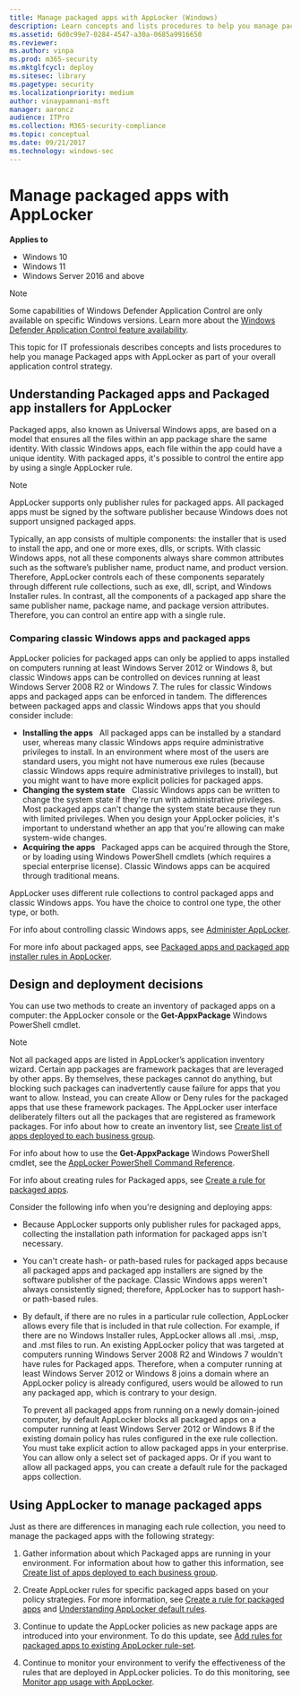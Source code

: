 ```yaml
---
title: Manage packaged apps with AppLocker (Windows)
description: Learn concepts and lists procedures to help you manage packaged apps with AppLocker as part of your overall application control strategy.
ms.assetid: 6d0c99e7-0284-4547-a30a-0685a9916650
ms.reviewer: 
ms.author: vinpa
ms.prod: m365-security
ms.mktglfcycl: deploy
ms.sitesec: library
ms.pagetype: security
ms.localizationpriority: medium
author: vinaypamnani-msft
manager: aaroncz
audience: ITPro
ms.collection: M365-security-compliance
ms.topic: conceptual
ms.date: 09/21/2017
ms.technology: windows-sec
---
```


# Manage packaged apps with AppLocker

**Applies to**

- Windows 10
- Windows 11
- Windows Server 2016 and above

>[!NOTE]
>Some capabilities of Windows Defender Application Control are only available on specific Windows versions. Learn more about the [Windows Defender Application Control feature availability](/windows/security/threat-protection/windows-defender-application-control/feature-availability).

This topic for IT professionals describes concepts and lists procedures to help you manage Packaged apps with AppLocker as part of your overall application control strategy.

## Understanding Packaged apps and Packaged app installers for AppLocker

Packaged apps, also known as Universal Windows apps, are based on a model that ensures all the files within an app package share the same identity. With classic Windows apps, each file within the app could have a unique identity.
With packaged apps, it's possible to control the entire app by using a single AppLocker rule.

> [!NOTE]
> AppLocker supports only publisher rules for packaged apps. All packaged apps must be signed by the software publisher because Windows does not support unsigned packaged apps.
 
Typically, an app consists of multiple components: the installer that is used to install the app, and one or more exes, dlls, or scripts. With classic Windows apps, not all these components always share common attributes such as the software’s publisher name, product name, and product version. Therefore, AppLocker controls each of these components separately through different rule collections, such as exe, dll, script, and Windows Installer rules. In contrast, all the components of a packaged app share the same publisher name, package name, and package version attributes. Therefore, you can control an entire app with a single rule.

### <a href="" id="bkmk-compareclassicmetro"></a>Comparing classic Windows apps and packaged apps

AppLocker policies for packaged apps can only be applied to apps installed on computers running at least Windows Server 2012 or Windows 8, but classic Windows apps can be controlled on devices running at least Windows Server
2008 R2 or Windows 7. The rules for classic Windows apps and packaged apps can be enforced in tandem. The differences between packaged apps and classic Windows apps that you should consider include:

-   **Installing the apps**   All packaged apps can be installed by a standard user, whereas many classic Windows apps require administrative privileges to install. In an environment where most of the users are standard users, you might not have numerous exe rules (because classic Windows apps require administrative privileges to install), but you might want to have more explicit policies for packaged apps.
-   **Changing the system state**   Classic Windows apps can be written to change the system state if they're run with administrative privileges. Most packaged apps can't change the system state because they run with limited privileges. When you design your AppLocker policies, it's important to understand whether an app that you're allowing can make system-wide changes.
-   **Acquiring the apps**   Packaged apps can be acquired through the Store, or by loading using Windows PowerShell cmdlets (which requires a special enterprise license). Classic Windows apps can be acquired through traditional means.

AppLocker uses different rule collections to control packaged apps and classic Windows apps. You have the choice to control one type, the other type, or both.

For info about controlling classic Windows apps, see [Administer AppLocker](administer-applocker.md).

For more info about packaged apps, see [Packaged apps and packaged app installer rules in AppLocker](packaged-apps-and-packaged-app-installer-rules-in-applocker.md).

## Design and deployment decisions

You can use two methods to create an inventory of packaged apps on a computer: the AppLocker console or the **Get-AppxPackage** Windows PowerShell cmdlet.

> [!NOTE]
> Not all packaged apps are listed in AppLocker’s application inventory wizard. Certain app packages are framework packages that are leveraged by other apps. By themselves, these packages cannot do anything, but blocking such packages can inadvertently cause failure for apps that you want to allow. Instead, you can create Allow or Deny rules for the packaged apps that use these framework packages. The AppLocker user interface deliberately filters out all the packages that are registered as framework packages. For info about how to create an inventory list, see [Create list of apps deployed to each business group](create-list-of-applications-deployed-to-each-business-group.md).
 
For info about how to use the **Get-AppxPackage** Windows PowerShell cmdlet, see the [AppLocker PowerShell Command Reference](/powershell/module/applocker/).

For info about creating rules for Packaged apps, see [Create a rule for packaged apps](create-a-rule-for-packaged-apps.md).

Consider the following info when you're designing and deploying apps:

-   Because AppLocker supports only publisher rules for packaged apps, collecting the installation path information for packaged apps isn't necessary.
-   You can't create hash- or path-based rules for packaged apps because all packaged apps and packaged app installers are signed by the software publisher of the package. Classic Windows apps weren't always consistently signed; therefore, AppLocker has to support hash- or path-based rules.
-   By default, if there are no rules in a particular rule collection, AppLocker allows every file that is included in that rule collection. For example, if there are no Windows Installer rules, AppLocker allows all .msi, .msp, and .mst files to run. An existing AppLocker policy that was targeted at computers running Windows Server 2008 R2 and Windows 7 wouldn't have rules for Packaged apps. Therefore, when a computer running at least Windows Server 2012 or
Windows 8 joins a domain where an AppLocker policy is already configured, users would be allowed to run any packaged app, which is contrary to your design.

    To prevent all packaged apps from running on a newly domain-joined computer, by default AppLocker blocks all packaged apps on a computer running at least Windows Server 2012 or Windows 8 if the existing domain policy has rules configured in the exe rule collection. You must take explicit action to allow packaged apps in your enterprise. You can allow only a select set of packaged apps. Or if you want to allow all packaged apps, you can create a default rule for the packaged apps collection.

## Using AppLocker to manage packaged apps

Just as there are differences in managing each rule collection, you need to manage the packaged apps with the following strategy:

1.  Gather information about which Packaged apps are running in your environment. For information about how to gather this information, see [Create list of apps deployed to each business group](create-list-of-applications-deployed-to-each-business-group.md).

2.  Create AppLocker rules for specific packaged apps based on your policy strategies. For more information, see [Create a rule for packaged apps](create-a-rule-for-packaged-apps.md) and [Understanding AppLocker default rules](./understanding-applocker-default-rules.md).

3.  Continue to update the AppLocker policies as new package apps are introduced into your environment. To do this update, see [Add rules for packaged apps to existing AppLocker rule-set](add-rules-for-packaged-apps-to-existing-applocker-rule-set.md).

4.  Continue to monitor your environment to verify the effectiveness of the rules that are deployed in AppLocker policies. To do this monitoring, see [Monitor app usage with AppLocker](monitor-application-usage-with-applocker.md).